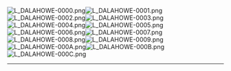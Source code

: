 ![L_DALAHOWE-0000.png](https://raw.githubusercontent.com/Klokinator/FE-Repo/main/Portrait%20Repository/FE09%20Mugs%20(Path%20of%20Radiance)/FE9%20Vanilla%20Mugs%20(Ingame%20Rips)/Davded/L_DALAHOWE-0000.png "L_DALAHOWE-0000.png")![L_DALAHOWE-0001.png](https://raw.githubusercontent.com/Klokinator/FE-Repo/main/Portrait%20Repository/FE09%20Mugs%20(Path%20of%20Radiance)/FE9%20Vanilla%20Mugs%20(Ingame%20Rips)/Davded/L_DALAHOWE-0001.png "L_DALAHOWE-0001.png")![L_DALAHOWE-0002.png](https://raw.githubusercontent.com/Klokinator/FE-Repo/main/Portrait%20Repository/FE09%20Mugs%20(Path%20of%20Radiance)/FE9%20Vanilla%20Mugs%20(Ingame%20Rips)/Davded/L_DALAHOWE-0002.png "L_DALAHOWE-0002.png")![L_DALAHOWE-0003.png](https://raw.githubusercontent.com/Klokinator/FE-Repo/main/Portrait%20Repository/FE09%20Mugs%20(Path%20of%20Radiance)/FE9%20Vanilla%20Mugs%20(Ingame%20Rips)/Davded/L_DALAHOWE-0003.png "L_DALAHOWE-0003.png")![L_DALAHOWE-0004.png](https://raw.githubusercontent.com/Klokinator/FE-Repo/main/Portrait%20Repository/FE09%20Mugs%20(Path%20of%20Radiance)/FE9%20Vanilla%20Mugs%20(Ingame%20Rips)/Davded/L_DALAHOWE-0004.png "L_DALAHOWE-0004.png")![L_DALAHOWE-0005.png](https://raw.githubusercontent.com/Klokinator/FE-Repo/main/Portrait%20Repository/FE09%20Mugs%20(Path%20of%20Radiance)/FE9%20Vanilla%20Mugs%20(Ingame%20Rips)/Davded/L_DALAHOWE-0005.png "L_DALAHOWE-0005.png")![L_DALAHOWE-0006.png](https://raw.githubusercontent.com/Klokinator/FE-Repo/main/Portrait%20Repository/FE09%20Mugs%20(Path%20of%20Radiance)/FE9%20Vanilla%20Mugs%20(Ingame%20Rips)/Davded/L_DALAHOWE-0006.png "L_DALAHOWE-0006.png")![L_DALAHOWE-0007.png](https://raw.githubusercontent.com/Klokinator/FE-Repo/main/Portrait%20Repository/FE09%20Mugs%20(Path%20of%20Radiance)/FE9%20Vanilla%20Mugs%20(Ingame%20Rips)/Davded/L_DALAHOWE-0007.png "L_DALAHOWE-0007.png")![L_DALAHOWE-0008.png](https://raw.githubusercontent.com/Klokinator/FE-Repo/main/Portrait%20Repository/FE09%20Mugs%20(Path%20of%20Radiance)/FE9%20Vanilla%20Mugs%20(Ingame%20Rips)/Davded/L_DALAHOWE-0008.png "L_DALAHOWE-0008.png")![L_DALAHOWE-0009.png](https://raw.githubusercontent.com/Klokinator/FE-Repo/main/Portrait%20Repository/FE09%20Mugs%20(Path%20of%20Radiance)/FE9%20Vanilla%20Mugs%20(Ingame%20Rips)/Davded/L_DALAHOWE-0009.png "L_DALAHOWE-0009.png")![L_DALAHOWE-000A.png](https://raw.githubusercontent.com/Klokinator/FE-Repo/main/Portrait%20Repository/FE09%20Mugs%20(Path%20of%20Radiance)/FE9%20Vanilla%20Mugs%20(Ingame%20Rips)/Davded/L_DALAHOWE-000A.png "L_DALAHOWE-000A.png")![L_DALAHOWE-000B.png](https://raw.githubusercontent.com/Klokinator/FE-Repo/main/Portrait%20Repository/FE09%20Mugs%20(Path%20of%20Radiance)/FE9%20Vanilla%20Mugs%20(Ingame%20Rips)/Davded/L_DALAHOWE-000B.png "L_DALAHOWE-000B.png")![L_DALAHOWE-000C.png](https://raw.githubusercontent.com/Klokinator/FE-Repo/main/Portrait%20Repository/FE09%20Mugs%20(Path%20of%20Radiance)/FE9%20Vanilla%20Mugs%20(Ingame%20Rips)/Davded/L_DALAHOWE-000C.png "L_DALAHOWE-000C.png")



----

